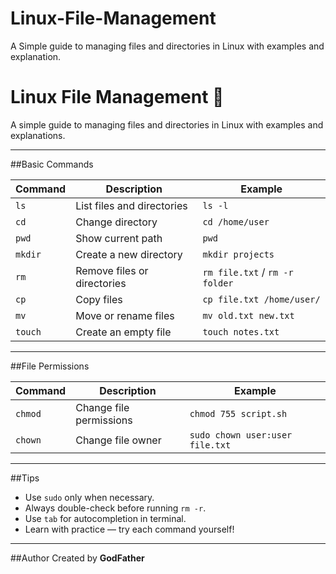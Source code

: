 # Linux-File-Management
A Simple guide to managing files and directories in Linux with examples and explanation.

# Linux File Management 🐧

A simple guide to managing files and directories in Linux with examples and explanations.

---

##Basic Commands

| Command | Description | Example |
|----------|--------------|----------|
| `ls` | List files and directories | `ls -l` |
| `cd` | Change directory | `cd /home/user` |
| `pwd` | Show current path | `pwd` |
| `mkdir` | Create a new directory | `mkdir projects` |
| `rm` | Remove files or directories | `rm file.txt` / `rm -r folder` |
| `cp` | Copy files | `cp file.txt /home/user/` |
| `mv` | Move or rename files | `mv old.txt new.txt` |
| `touch` | Create an empty file | `touch notes.txt` |

---

##File Permissions

| Command | Description | Example |
|----------|--------------|----------|
| `chmod` | Change file permissions | `chmod 755 script.sh` |
| `chown` | Change file owner | `sudo chown user:user file.txt` |

---

##Tips

- Use `sudo` only when necessary.
- Always double-check before running `rm -r`.
- Use `tab` for autocompletion in terminal.
- Learn with practice — try each command yourself!

---

##Author
Created by **GodFather**  
